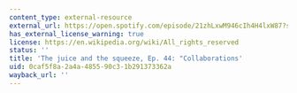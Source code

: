 ```yaml
---
content_type: external-resource
external_url: https://open.spotify.com/episode/21zhLxwM946cIh4H4lxW87?si=r2P1xkuKSeqm74IDxPgoQQ&nd=1.
has_external_license_warning: true
license: https://en.wikipedia.org/wiki/All_rights_reserved
status: ''
title: 'The juice and the squeeze, Ep. 44: "Collaborations'
uid: 0caf5f8a-2a4a-4855-90c3-1b291373362a
wayback_url: ''
---
```

